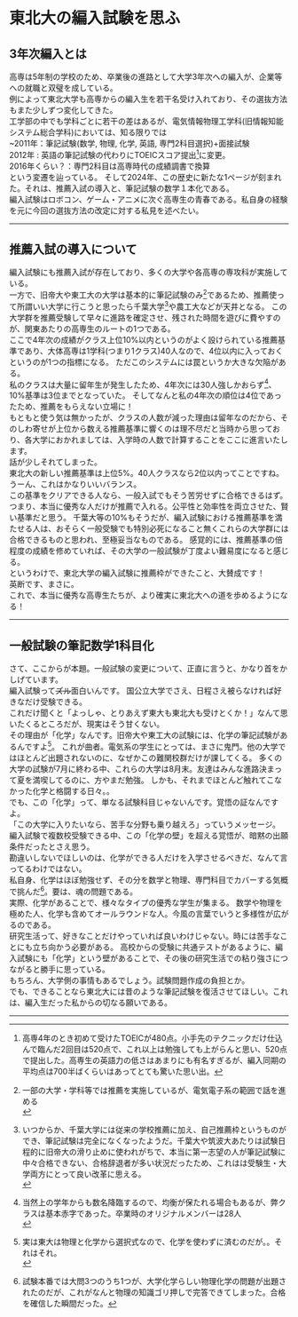 <!-- Google tag (gtag.js) -->
<script async src="https://www.googletagmanager.com/gtag/js?id=G-8P412RLRC8"></script>
<script>
  window.dataLayer = window.dataLayer || [];
  function gtag(){dataLayer.push(arguments);}
  gtag('js', new Date());

  gtag('config', 'G-8P412RLRC8');
</script>

# 東北大の編入試験を思ふ

## 3年次編入とは

高専は5年制の学校のため、卒業後の進路として大学3年次への編入が、企業等への就職と双璧を成している。<br>
例によって東北大学も高専からの編入生を若干名受け入れており、その選抜方法もまた少しずつ変化してきた。<br>
工学部の中でも学科ごとに若干の差はあるが、電気情報物理工学科(旧情報知能システム総合学科)においては、知る限りでは<br>
~2011年：筆記試験(数学, 物理, 化学, 英語, 専門2科目選択)+面接試験<br>
2012年 : 英語の筆記試験の代わりにTOEICスコア提出[^1]に変更。<br>
2016年くらい？：専門2科目は高専時代の成績調書で換算<br>
という変遷を辿っている。
そして2024年、この歴史に新たな1ページが刻まれた。それは、推薦入試の導入と、筆記試験の数学１本化である。<br>
編入試験はロボコン、ゲーム・アニメに次ぐ高専生の青春である。私自身の経験を元に今回の選抜方法の改定に対する私見を述べたい。<br>

---
[^1]: 高専4年のとき初めて受けたTOEICが480点。小手先のテクニックだけ仕込んで臨んだ2回目は520点で、これ以上は勉強しても上がらんと思い、520点で提出した。高専生の英語力の低さはあまりにも有名すぎるが、編入同期の平均点は700半ばくらいはあってとても驚いた思い出。


## 推薦入試の導入について
編入試験にも推薦入試が存在しており、多くの大学や各高専の専攻科が実施している。<br>
一方で、旧帝大や東工大の大学は基本的に筆記試験のみ[^2]であるため、推薦使って所謂いい大学に行こうと思ったら千葉大学[^3]や農工大などが天井となる。
この大学群を推薦受験して早々に進路を確定させ、残された時間を遊びに費やすのが、関東あたりの高専生のルートの1つである。<br>
ここで4年次の成績がクラス上位10%以内というのがよく設けられている推薦基準であり、大体高専は1学科(つまり1クラス)40人なので、4位以内に入っておくというのが1つの指標になる。
ただこのシステムには罠というか大きな欠陥がある。<br>
私のクラスは大量に留年生が発生したため、4年次には30人強しかおらず[^4]、10%基準は3位までとなっていた。
そしてなんと私の4年次の順位は4位であったため、推薦をもらえない立場に！<br>
もともと使う気は無かったが、クラスの人数が減った理由は留年なのだから、そのしわ寄せが上位から数える推薦基準に響くのは理不尽だと当時から思っており、各大学におかれましては、入学時の人数で計算することをここに進言いたします。<br>
話が少しそれてしまった。<br>
東北大の新しい推薦基準は上位5%。40人クラスなら2位以内ってことですね。うーん、これはかなりいいバランス。<br>
この基準をクリアできる人なら、一般入試でもそう苦労せずに合格できるはず。
つまり、本当に優秀な人だけが推薦で入れる。公平性と効率性を両立させた、賢い基準だと思う。
千葉大等の10%もそうだが、編入試験における推薦基準を満たせる人は、おそらく一般受験でも特別必死になること無くこれらの大学群には合格できるものと思われ、至極妥当なものである。
感覚的には、推薦基準の倍程度の成績を修めていれば、その大学の一般試験が丁度よい難易度になると感じる。<br>
というわけで、東北大学の編入試験に推薦枠ができたこと、大賛成です！<br>
英断です、まさに。<br>
これで、本当に優秀な高専生たちが、より確実に東北大への道を歩めるようになる！<br>

---
[^2]: 一部の大学・学科等では推薦を実施しているが、電気電子系の範囲で話を進める<br>
[^3]: いつからか、千葉大学には従来の学校推薦に加え、自己推薦枠というものができ、筆記試験は完全になくなったようだ。千葉大や筑波大あたりは試験日程的に旧帝大の滑り止めに使われがちで、本当に第一志望の人が筆記試験に中々合格できない、合格辞退者が多い状況だったため、これはは受験生・大学両方にとって良い改革に思える。<br>
[^4]: 当然上の学年からも数名降臨するので、均衡が保たれる場合もあるが、弊クラスは基本赤字であった。卒業時のオリジナルメンバーは28人<br>


## 一般試験の筆記数学1科目化

さて、ここからが本題。一般試験の変更について、正直に言うと、かなり首をかしげています。<br>
編入試験って~~ズル~~面白いんです。
国公立大学でさえ、日程さえ被らなければ好きなだけ受験できる。<br>
これだけ聞くと「よっしゃ、とりあえず東大も東北大も受けとくか！」なんて思いたくるところだが、現実はそう甘くない。<br>
その理由が「化学」なんです。旧帝大や東工大の試験には、化学の筆記試験があるんですよ[^5]。
これが曲者。電気系の学生にとっては、まさに鬼門。他の大学ではほとんど出題されないのに、なぜかこの難関校群だけが課してくる。
多くの大学の試験が7月に終わる中、これらの大学は8月末。友達はみんな進路決まって夏を満喫してるのに、方やまだ勉強。
しかも、それまでほとんど触れてこなかった化学と格闘する日々。。<br>
でも、この「化学」って、単なる試験科目じゃないんです。覚悟の証なんですよ。<br>
「この大学に入りたいなら、苦手な分野も乗り越えろ」っていうメッセージ。
編入試験で複数校受験できる中、この「化学の壁」を超える覚悟が、暗黙の出願条件だったとさえ思う。<br>
勘違いしないでほしいのは、化学ができる人だけを入学させるべきだ、なんて言ってるわけではない。<br>
私自身、化学はほぼ勉強せず、その分を数学と物理、専門科目でカバーする気概で挑んだ[^6]。要は、魂の問題である。<br>
実際、化学があることで、様々なタイプの優秀な学生が集まる。
数学や物理を極めた人、化学も含めてオールラウンドな人。今風の言葉でいうと多様性が広がるのである。<br>
研究生活って、好きなことだけやっていれば良いわけじゃない。時には苦手なことにも立ち向かう必要がある。
高校からの受験に共通テストがあるように、編入試験にも「化学」という壁があることで、その後の研究生活での粘り強さにつながると勝手に思っている。<br>
もちろん、大学側の事情もあるでしょう。試験問題作成の負担とか。<br>
でも、できることなら東北大には昔のような筆記試験を復活させてほしい。これは、編入生だった私からの切なる願いである。<br>

---
[^5]: 実は東大は物理と化学から選択式なので、化学を使わずに済むのだが。。それはそれ。<br>
[^6]: 試験本番では大問3つのうち1つが、大学化学らしい物理化学の問題が出題されたのだが、これがなんと物理の知識ゴリ押しで完答できてしまった。合格を確信した瞬間だった。